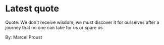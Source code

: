 # Latest quote 

Quote: We don't receive wisdom; we must discover it for ourselves after a journey that no one can take for us or spare us. 

By: Marcel Proust